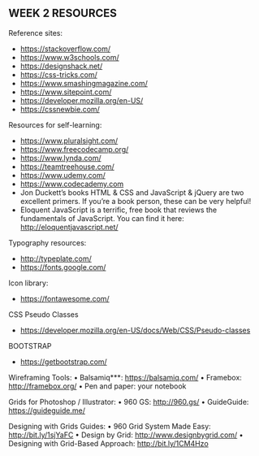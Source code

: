 WEEK 2 RESOURCES
--------------

Reference sites: 
  - https://stackoverflow.com/
  - https://www.w3schools.com/
  - https://designshack.net/
  - https://css-tricks.com/
  - https://www.smashingmagazine.com/
  - https://www.sitepoint.com/
  - https://developer.mozilla.org/en-US/
  - https://cssnewbie.com/

Resources for self-learning:
  - https://www.pluralsight.com/
  - https://www.freecodecamp.org/
  - https://www.lynda.com/
  - https://teamtreehouse.com/
  - https://www.udemy.com/
  - https://www.codecademy.com
  - Jon Duckett’s books HTML & CSS and JavaScript & jQuery are two excellent
    primers. If you’re a book person, these can be very helpful!
  - Eloquent JavaScript is a terrific, free book that reviews the fundamentals of
    JavaScript. You can find it here: http://eloquentjavascript.net/

Typography resources: 
  - http://typeplate.com/
  - https://fonts.google.com/

Icon library:
  - https://fontawesome.com/

CSS Pseudo Classes
  - https://developer.mozilla.org/en-US/docs/Web/CSS/Pseudo-classes

BOOTSTRAP
  - https://getbootstrap.com/

Wireframing Tools:
• Balsamiq***: https://balsamiq.com/
• Framebox: http://framebox.org/
• Pen and paper: your notebook

Grids for Photoshop / Illustrator:
• 960 GS: http://960.gs/
• GuideGuide: https://guideguide.me/

Designing with Grids Guides:
• 960 Grid System Made Easy: http://bit.ly/1sjYaFC
• Design by Grid: http://www.designbygrid.com/
• Designing with Grid-Based Approach: http://bit.ly/1CM4Hzo